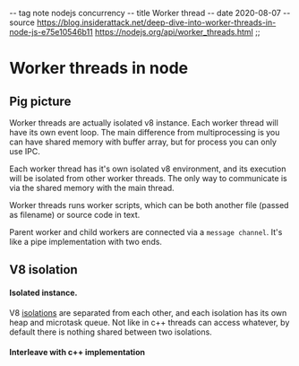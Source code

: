 -- tag note nodejs concurrency
-- title Worker thread
-- date 2020-08-07
-- source https://blog.insiderattack.net/deep-dive-into-worker-threads-in-node-js-e75e10546b11
          https://nodejs.org/api/worker_threads.html
;;
# Worker threads in node

## Pig picture
Worker threads are actually isolated v8 instance. Each worker thread will have its own event loop. The main difference from multiprocessing is you can have shared memory with buffer array, but for process you can only use IPC.

Each worker thread has it's own isolated v8 environment, and its execution will be isolated from other worker threads. The only way to communicate is via the shared memory with the main thread.

Worker threads runs worker scripts, which can be both another file (passed as filename) or source code in text.

Parent worker and child workers are connected via a `message channel`. It's like a pipe implementation with two ends.

## V8 isolation
#### Isolated instance.
V8 [isolations](https://v8docs.nodesource.com/node-0.8/d5/dda/classv8_1_1_isolate.html) are separated from each other, and each isolation has its own heap and microtask queue. Not like in c++ threads can access whatever, by default there is nothing shared between two isolations.

#### Interleave with c++ implementation

